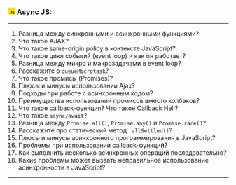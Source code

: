 <h3>
  <img src="../assets/JavaScript.png" width="16" height="16" />
  <span>Async JS:</span>
</h3>

---
1. Разница между синхронными и асинхронными функциями?
2. Что такое AJAX?
3. Что такое same-origin policy в контексте JavaScript?
4. Что такое цикл событий (event loop) и как он работает?
5. Разница между микро и макрозадачами в event loop?
6. Расскажите о `queueMicrotask`?
7. Что такое промисы (Promises)?
8. Плюсы и минусы использовании Ajax?
9. Подходы при работе с асинхронным кодом?
10. Преимущества использовании промисов вместо колбэков?
11. Что такое callback-функция? Что такое Callback Hell?
12. Что такое `async/await`?
13. Разница между `Promise.all()`, `Promise.any()` и `Promise.race()`?
14. Расскажите про статический метод `.allSettled()`?
15. Плюсы и минусы асинхронного программирования в JavaScript?
16. Проблемы при использовании callback-функций?
17. Как выполнить несколько асинхронных операций последовательно?
18. Какие проблемы может вызвать неправильное использование асинхронности в JavaScript?
---

